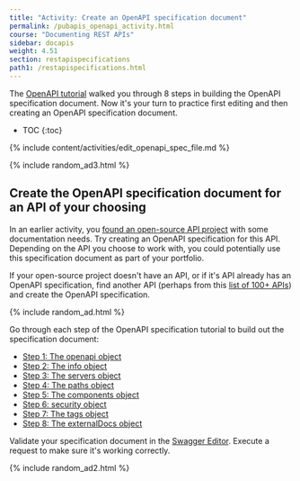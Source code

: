 ```yaml
---
title: "Activity: Create an OpenAPI specification document"
permalink: /pubapis_openapi_activity.html
course: "Documenting REST APIs"
sidebar: docapis
weight: 4.51
section: restapispecifications
path1: /restapispecifications.html
---
```


The [OpenAPI tutorial](pubapis_openapi_tutorial_overview.html) walked you through 8 steps in building the OpenAPI specification document. Now it's your turn to practice first editing and then creating an OpenAPI specification document.

* TOC
{:toc}

{% include content/activities/edit_openapi_spec_file.md %}

{% include random_ad3.html %}

## Create the OpenAPI specification document for an API of your choosing

In an earlier activity, you [found an open-source API project](docapis_find_open_source_project.html) with some documentation needs. Try creating an OpenAPI specification for this API. Depending on the API you choose to work with, you could potentially use this specification document as part of your portfolio.

If your open-source project doesn't have an API, or if it's API already has an OpenAPI specification, find another API (perhaps from this [list of 100+ APIs](pubapis_apilist.html)) and create the OpenAPI specification.

{% include random_ad.html %}

Go through each step of the OpenAPI specification tutorial to build out the specification document:

* [Step 1: The openapi object](pubapis_openapi_step1_openapi_object.html)
* [Step 2: The info object](pubapis_openapi_step2_info_object.html)
* [Step 3: The servers object](pubapis_openapi_step3_servers_object.html)
* [Step 4: The paths object](pubapis_openapi_step4_paths_object.html)
* [Step 5: The components object](pubapis_openapi_step5_components_object.html)
* [Step 6: security object](pubapis_openapi_step6_security_object.html)
* [Step 7: The tags object](pubapis_openapi_step7_tags_object.html)
* [Step 8: The externalDocs object](pubapis_openapi_step8_externaldocs_object.html)

Validate your specification document in the [Swagger Editor](https://swagger.io/swagger-editor/). Execute a request to make sure it's working correctly.

{% include random_ad2.html %}
